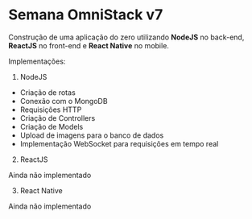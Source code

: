 # Semana OmniStack v7
Construção de uma aplicação do zero utilizando **NodeJS** no back-end, **ReactJS** no front-end e **React Native** no mobile.

Implementações:

1. NodeJS

  * Criação de rotas
  * Conexão com o MongoDB
  * Requisições HTTP
  * Criação de Controllers
  * Criação de Models
  * Upload de imagens para o banco de dados
  * Implementação WebSocket para requisições em tempo real
  
 2. ReactJS
 
  Ainda não implementado
 
 3. React Native
 
  Ainda não implementado
